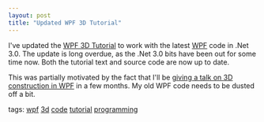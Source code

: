```yaml
---
layout: post
title: "Updated WPF 3D Tutorial"
---
```


<p>I've updated the <a href="http://www.kindohm.com/technical/WPF3DTutorial.htm">WPF 3D Tutorial</a> to work with the latest <a title="WPF" href="http://msdn.microsoft.com/windowsvista/" target="_blank">WPF</a> code in .Net 3.0.  The update is long overdue, as the .Net 3.0 bits have been out for some time now.  Both the tutorial text and source code are now up to date.</p>
  
<p>This was partially motivated by the fact that I'll be <a href="http://twincitiescodecamp.com/TCCC/Spring2007/Sessions.aspx" target="_blank">giving a talk on 3D construction in WPF</a> in a few months.  My old WPF code needs to be dusted off a bit.  </p>
  
<p class="tags">tags: <a href="http://technorati.com/tag/wpf" target="_blank" rel="tag">wpf</a> <a href="http://technorati.com/tag/3d" target="_blank" rel="tag">3d</a> <a href="http://technorati.com/tag/code" target="_blank" rel="tag">code</a> <a href="http://technorati.com/tag/tutorial" target="_blank" rel="tag">tutorial</a> <a href="http://technorati.com/tag/programming" target="_blank" rel="tag">programming</a>  </p>
 
